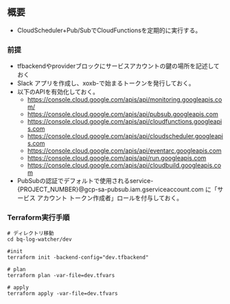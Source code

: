 ## 概要
- CloudScheduler+Pub/SubでCloudFunctionsを定期的に実行する。

### 前提
* tfbackendやproviderブロックにサービスアカウントの鍵の場所を記述しておく
* Slack アプリを作成し、xoxb-で始まるトークンを発行しておく。
* 以下のAPIを有効化しておく。
  * https://console.cloud.google.com/apis/api/monitoring.googleapis.com/
  * https://console.cloud.google.com/apis/api/pubsub.googleapis.com
  * https://console.cloud.google.com/apis/api/cloudfunctions.googleapis.com
  * https://console.cloud.google.com/apis/api/cloudscheduler.googleapis.com
  * https://console.cloud.google.com/apis/api/eventarc.googleapis.com
  * https://console.cloud.google.com/apis/api/run.googleapis.com
  * https://console.cloud.google.com/apis/api/cloudbuild.googleapis.com
* PubSubの認証でデフォルトで使用されるservice-{PROJECT_NUMBER}@gcp-sa-pubsub.iam.gserviceaccount.com に「サービス アカウント トークン作成者」ロールを付与しておく。


### Terraform実行手順
```
# ディレクトリ移動
cd bq-log-watcher/dev

#init
terraform init -backend-config="dev.tfbackend"

# plan
terraform plan -var-file=dev.tfvars

# apply
terraform apply -var-file=dev.tfvars
```